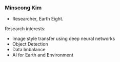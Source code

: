### Minseong Kim
* Researcher, Earth Eight.

Research interests:
- Image style transfer using deep neural networks 
- Object Detection
- Data Imbalance
- AI for Earth and Environment
